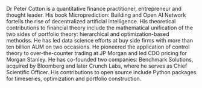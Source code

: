 

Dr Peter Cotton is a quantitative finance practitioner, entrepreneur and thought leader. His book Microprediction: Building and Open AI Network fortells the rise of decentralized artificial intelligence. His theoretical contributions to financial theory include the mathematical unification of the two sides of portfolio theory: hierarchical and optimization-based methodss. He has led data science efforts at buy side firms with more than ten billion AUM on two occasions. He pioneered the application of control theory to over-the-counter trading at JP Morgan and led CDO pricing for Morgan Stanley. He has co-founded two companies: Benchmark Solutions, acquired by Bloomberg and later Crunch Labs, where he serves as Chief Scientific Officer. His contributions to open source include Python packages for timeseries, optimization and portfolio construction. 





